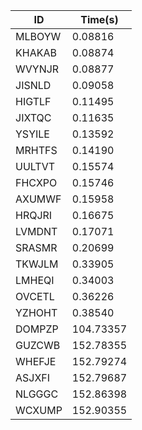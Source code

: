 |ID|Time(s)|
|-|-|
|MLBOYW|0.08816|
|KHAKAB|0.08874|
|WVYNJR|0.08877|
|JISNLD|0.09058|
|HIGTLF|0.11495|
|JIXTQC|0.11635|
|YSYILE|0.13592|
|MRHTFS|0.14190|
|UULTVT|0.15574|
|FHCXPO|0.15746|
|AXUMWF|0.15958|
|HRQJRI|0.16675|
|LVMDNT|0.17071|
|SRASMR|0.20699|
|TKWJLM|0.33905|
|LMHEQI|0.34003|
|OVCETL|0.36226|
|YZHOHT|0.38540|
|DOMPZP|104.73357|
|GUZCWB|152.78355|
|WHEFJE|152.79274|
|ASJXFI|152.79687|
|NLGGGC|152.86398|
|WCXUMP|152.90355|
